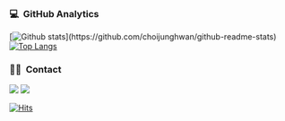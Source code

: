 
### 💻 &nbsp;GitHub Analytics

[![Github stats](https://github-readme-stats.vercel.app/api?username=choijunghwan&show_icons=true&theme=algolia&include_all_commits=true&count_private=true")](https://github.com/choijunghwan/github-readme-stats)
[![Top Langs](https://github-readme-stats.vercel.app/api/top-langs/?username=choijunghwan&layout=compact&theme=algolia)](https://github.com/choijunghwan/github-readme-stats)


### 🤝🏻 &nbsp;Contact
<a href="https://charliezip.tistory.com"><img src="https://img.shields.io/badge/Tech%20Blog-11B48A?style=flat-square&link=https://charliezip.tistory.com"/></a>
<a href="mailto:vkdlxj3562@naver.com"><img src="https://img.shields.io/badge/GMail-d14836?style=flat-square&logo=GMail&logoColor=white&link=mailto:vkdlxj3562@naver.com"/></a>


[![Hits](https://hits.seeyoufarm.com/api/count/incr/badge.svg?url=https%3A%2F%2Fgithub.com%2Fchoijunghwan%2Fhit-counter&count_bg=%2379C83D&title_bg=%23555555&icon=&icon_color=%23E7E7E7&title=hits&edge_flat=false)](https://hits.seeyoufarm.com)

<!--
**choijunghwan/choijunghwan** is a ✨ _special_ ✨ repository because its `README.md` (this file) appears on your GitHub profile.

Here are some ideas to get you started:

- 🔭 I’m currently working on ...
- 🌱 I’m currently learning ...
- 👯 I’m looking to collaborate on ...
- 🤔 I’m looking for help with ...
- 💬 Ask me about ...
- 📫 How to reach me: ...
- 😄 Pronouns: ...
- ⚡ Fun fact: ...
-->
